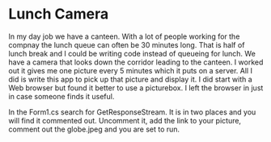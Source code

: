 # Lunch Camera

In my day job we have a canteen. With a lot of people working for the compnay the lunch queue can often be 30 minutes long. That is half of lunch break and I could be writing code instead of queueing for lunch. We have a camera that looks down the corridor leading to the canteen. I worked out it gives me one picture every 5 minutes which it puts on a server. All I did is write this app to pick up that picture and display it. I did start with a Web browser but found it better to use a picturebox. I left the browser in just in case someone finds it useful.

In the Form1.cs search for GetResponseStream. It is in two places and you will find it commented out. Uncomment it, add the link to your picture, comment out the globe.jpeg and you are set to run.     
